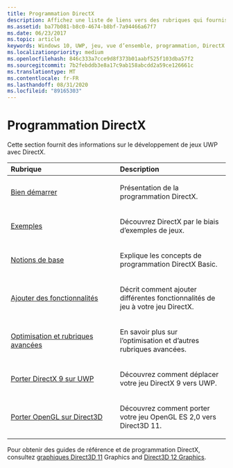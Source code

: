 ```yaml
---
title: Programmation DirectX
description: Affichez une liste de liens vers des rubriques qui fournissent des informations sur le développement de jeux plateforme Windows universelle (UWP) à l’aide de DirectX.
ms.assetid: ba77b081-b8c0-4674-b8bf-7a94466a67f7
ms.date: 06/23/2017
ms.topic: article
keywords: Windows 10, UWP, jeu, vue d’ensemble, programmation, DirectX
ms.localizationpriority: medium
ms.openlocfilehash: 846c333a7cce9d8f373b01aabf525f103dba57f2
ms.sourcegitcommit: 7b2febddb3e8a17c9ab158abcdd2a59ce126661c
ms.translationtype: MT
ms.contentlocale: fr-FR
ms.lasthandoff: 08/31/2020
ms.locfileid: "89165303"
---
```

# <a name="directx-programming"></a>Programmation DirectX

Cette section fournit des informations sur le développement de jeux UWP avec DirectX.

<table>
<colgroup>
<col width="50%" />
<col width="50%" />
</colgroup>
<thead>
<tr class="header">
<th align="left">Rubrique</th>
<th align="left">Description</th>
</tr>
</thead>
<tbody>
<tr class="odd">
<td align="left"><p><a href="directx-getting-started.md">Bien démarrer</a></p></td>
<td align="left"><p>Présentation de la programmation DirectX.</p></td>
</tr>
<tr class="even">
<td align="left"><p><a href="directx-samples.md">Exemples</a></p></td>
<td align="left"><p>Découvrez DirectX par le biais d’exemples de jeux.</p></td>
</tr>
<tr class="odd">
<td align="left"><p><a href="directx-fundamentals.md">Notions de base</a></p></td>
<td align="left"><p>Explique les concepts de programmation DirectX Basic.</p></td>
</tr>
<tr class="even">
<td align="left"><p><a href="directx-add-features.md">Ajouter des fonctionnalités</a></p></td>
<td align="left"><p>Décrit comment ajouter différentes fonctionnalités de jeu à votre jeu DirectX.</p></td>
</tr>
<tr class="odd">
<td align="left"><p><a href="directx-optimization-and-advanced-topics.md">Optimisation et rubriques avancées</a></p></td>
<td align="left"><p>En savoir plus sur l’optimisation et d’autres rubriques avancées.</p></td>
</tr>
<tr class="even">
<td align="left"><p><a href="porting-your-directx-9-game-to-windows-store.md">Porter DirectX 9 sur UWP</a></p></td>
<td align="left"><p>Découvrez comment déplacer votre jeu DirectX 9 vers UWP.</p></td>
</tr>
<tr class="odd">
<td align="left"><p><a href="port-from-opengl-es-2-0-to-directx-11-1.md">Porter OpenGL sur Direct3D</a></p></td>
<td align="left"><p>Découvrez comment porter votre jeu OpenGL ES 2,0 vers Direct3D 11.</p></td>
</tr>
</tbody>
</table>


Pour obtenir des guides de référence et de programmation DirectX, consultez [graphiques Direct3D 11](/windows/desktop/direct3d11/atoc-dx-graphics-direct3d-11) Graphics and [Direct3D 12 Graphics](/windows/desktop/direct3d12/direct3d-12-graphics).
 